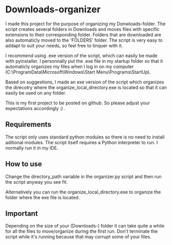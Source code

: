 # Downloads-organizer
 I made this project for the purpose of organizing my Donwloads-folder.
 The script creates several folders in Downloads and moves files with specific extensions to their corresponding folder.
 Folders that are downloaded are also automaticly moved to the 'FOLDERS' folder.
 The script is very easy to addapt to suit your needs, so feel free to tinquer with it.
 
 I recommend using .exe version of the script, which can easily be made with pyinstaller.
 I personnally put the .exe file in my startup folder so that it automaticly organizes my files when I log in on my computer (C:\ProgramData\Microsoft\Windows\Start Menu\Programs\StartUp).
 
 Based on suggestions, I made an exe version of the script which organizes the direcotry where the organize_local_directory.exe is located  so that it can easily be used on any folder.
 
 This is my first project to be posted on github. So please adjust your expectations accordingly :) .
 
## Requirements
 The script only uses standard python modules so there is no need to install aditional modules.
 The script itself requires a Python interpreter to run. I normally run it in my IDE.
 
## How to use
Change the directory_path variable in the organizer.py script and then run the script anyway you see fit.

Alternatively you can run the organize_local_directory.exe to organize the folder where the exe file is located.
 
## Important
 Depending on the size of your (Downloads-) folder it can take quite a while for all the files to move/organize during the first run. Don't terminate the script while it's running because that may corrupt some of your files.
